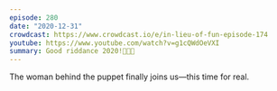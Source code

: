 ```yaml
---
episode: 280
date: "2020-12-31"
crowdcast: https://www.crowdcast.io/e/in-lieu-of-fun-episode-174
youtube: https://www.youtube.com/watch?v=g1cQWdOeVXI
summary: Good riddance 2020!🥂🥂🥂 
---
```

The woman behind the puppet finally joins us—this time for real.
